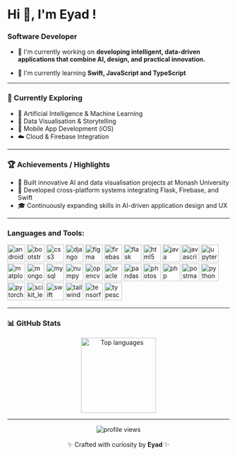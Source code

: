 # Hi 👋, I'm Eyad !

### Software Developer

- 🔭 I'm currently working on **developing intelligent, data-driven applications that combine AI, design, and practical innovation.**

- 🌱 I'm currently learning **Swift, JavaScript and TypeScript**

---

### 🧠 Currently Exploring
- 🤖 Artificial Intelligence & Machine Learning  
- 🧩 Data Visualisation & Storytelling  
- 📱 Mobile App Development (iOS)  
- ☁️ Cloud & Firebase Integration  

---

### 🏆 Achievements / Highlights
- 🥇 Built innovative AI and data visualisation projects at Monash University  
- 🧭 Developed cross-platform systems integrating Flask, Firebase, and Swift  
- 🎓 Continuously expanding skills in AI-driven application design and UX  

---

<h3 align="left">Languages and Tools:</h3>
<p align="left">
<a href="https://developer.mozilla.org/en-US/docs/Web/android" target="_blank" rel="noreferrer"><img src="https://skillicons.dev/icons?i=androidstudio" alt="android" width="40" height="40"/></a>
<a href="https://developer.mozilla.org/en-US/docs/Web/bootstrap" target="_blank" rel="noreferrer"><img src="https://skillicons.dev/icons?i=bootstrap" alt="bootstrap" width="40" height="40"/></a>
<a href="https://developer.mozilla.org/en-US/docs/Web/css3" target="_blank" rel="noreferrer"><img src="https://skillicons.dev/icons?i=css" alt="css3" width="40" height="40"/></a>
<a href="https://developer.mozilla.org/en-US/docs/Web/django" target="_blank" rel="noreferrer"><img src="https://skillicons.dev/icons?i=django" alt="django" width="40" height="40"/></a>
<a href="https://developer.mozilla.org/en-US/docs/Web/figma" target="_blank" rel="noreferrer"><img src="https://skillicons.dev/icons?i=figma" alt="figma" width="40" height="40"/></a>
<a href="https://developer.mozilla.org/en-US/docs/Web/firebase" target="_blank" rel="noreferrer"><img src="https://skillicons.dev/icons?i=firebase" alt="firebase" width="40" height="40"/></a>
<a href="https://developer.mozilla.org/en-US/docs/Web/flask" target="_blank" rel="noreferrer"><img src="https://skillicons.dev/icons?i=flask" alt="flask" width="40" height="40"/></a>
<a href="https://developer.mozilla.org/en-US/docs/Web/html5" target="_blank" rel="noreferrer"><img src="https://skillicons.dev/icons?i=html" alt="html5" width="40" height="40"/></a>
<a href="https://developer.mozilla.org/en-US/docs/Web/java" target="_blank" rel="noreferrer"><img src="https://skillicons.dev/icons?i=java" alt="java" width="40" height="40"/></a>
<a href="https://developer.mozilla.org/en-US/docs/Web/javascript" target="_blank" rel="noreferrer"><img src="https://skillicons.dev/icons?i=js" alt="javascript" width="40" height="40"/></a>
<a href="https://developer.mozilla.org/en-US/docs/Web/jupyter" target="_blank" rel="noreferrer"><img src="https://cdn.jsdelivr.net/gh/devicons/devicon/icons/jupyter/jupyter-original-wordmark.svg" alt="jupyter" width="40" height="40"/></a>
<a href="https://developer.mozilla.org/en-US/docs/Web/matplotlib" target="_blank" rel="noreferrer"><img src="https://cdn.jsdelivr.net/gh/devicons/devicon/icons/matplotlib/matplotlib-original.svg" alt="matplotlib" width="40" height="40"/></a>
<a href="https://developer.mozilla.org/en-US/docs/Web/mongodb" target="_blank" rel="noreferrer"><img src="https://skillicons.dev/icons?i=mongodb" alt="mongodb" width="40" height="40"/></a>
<a href="https://developer.mozilla.org/en-US/docs/Web/mysql" target="_blank" rel="noreferrer"><img src="https://skillicons.dev/icons?i=mysql" alt="mysql" width="40" height="40"/></a>
<a href="https://developer.mozilla.org/en-US/docs/Web/numpy" target="_blank" rel="noreferrer"><img src="https://cdn.jsdelivr.net/gh/devicons/devicon/icons/numpy/numpy-original.svg" alt="numpy" width="40" height="40"/></a>
<a href="https://developer.mozilla.org/en-US/docs/Web/opencv" target="_blank" rel="noreferrer"><img src="https://skillicons.dev/icons?i=opencv" alt="opencv" width="40" height="40"/></a>
<a href="https://developer.mozilla.org/en-US/docs/Web/oracle" target="_blank" rel="noreferrer"><img src="https://cdn.jsdelivr.net/gh/devicons/devicon/icons/oracle/oracle-original.svg" alt="oracle" width="40" height="40"/></a>
<a href="https://developer.mozilla.org/en-US/docs/Web/pandas" target="_blank" rel="noreferrer"><img src="https://cdn.jsdelivr.net/gh/devicons/devicon/icons/pandas/pandas-original.svg" alt="pandas" width="40" height="40"/></a>
<a href="https://developer.mozilla.org/en-US/docs/Web/photoshop" target="_blank" rel="noreferrer"><img src="https://skillicons.dev/icons?i=photoshop" alt="photoshop" width="40" height="40"/></a>
<a href="https://developer.mozilla.org/en-US/docs/Web/php" target="_blank" rel="noreferrer"><img src="https://skillicons.dev/icons?i=php" alt="php" width="40" height="40"/></a>
<a href="https://developer.mozilla.org/en-US/docs/Web/postman" target="_blank" rel="noreferrer"><img src="https://skillicons.dev/icons?i=postman" alt="postman" width="40" height="40"/></a>
<a href="https://developer.mozilla.org/en-US/docs/Web/python" target="_blank" rel="noreferrer"><img src="https://skillicons.dev/icons?i=py" alt="python" width="40" height="40"/></a>
<a href="https://developer.mozilla.org/en-US/docs/Web/pytorch" target="_blank" rel="noreferrer"><img src="https://skillicons.dev/icons?i=pytorch" alt="pytorch" width="40" height="40"/></a>
<a href="https://developer.mozilla.org/en-US/docs/Web/scikit_learn" target="_blank" rel="noreferrer"><img src="https://skillicons.dev/icons?i=scikitlearn" alt="scikit_learn" width="40" height="40"/></a>
<a href="https://developer.mozilla.org/en-US/docs/Web/swift" target="_blank" rel="noreferrer"><img src="https://skillicons.dev/icons?i=swift" alt="swift" width="40" height="40"/></a>
<a href="https://developer.mozilla.org/en-US/docs/Web/tailwind" target="_blank" rel="noreferrer"><img src="https://skillicons.dev/icons?i=tailwind" alt="tailwind" width="40" height="40"/></a>
<a href="https://developer.mozilla.org/en-US/docs/Web/tensorflow" target="_blank" rel="noreferrer"><img src="https://skillicons.dev/icons?i=tensorflow" alt="tensorflow" width="40" height="40"/></a>
<a href="https://developer.mozilla.org/en-US/docs/Web/typescript" target="_blank" rel="noreferrer"><img src="https://skillicons.dev/icons?i=ts" alt="typescript" width="40" height="40"/></a>
</p>

---

### 📊 GitHub Stats
<p align="center">
  <img src="https://github-readme-stats.vercel.app/api/top-langs/?username=eyadhajj&layout=compact&theme=radical" alt="Top languages" height="170"/>
</p>

---

<p align="center">
  <img src="https://komarev.com/ghpvc/?username=eyadhajj&style=for-the-badge&color=blueviolet" alt="profile views"/>
  <br><br>
  ✨ Crafted with curiosity by <b>Eyad</b> ✨
</p>
